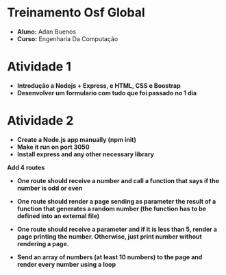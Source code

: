 # Treinamento Osf Global

- **Aluno:** Adan Buenos 
- **Curso:** Engenharia Da Computação

# Atividade 1

- **Introdução a Nodejs + Express, e HTML, CSS e Boostrap**
- **Desenvolver um formulario com tudo que foi passado no 1 dia**

# Atividade 2

- **Create a Node.js app manually (npm init)**
- **Make it run on port 3050**
- **Install express and any other necessary library**

**Add 4 routes**

- **One route should receive a number and call a function that says if the number is odd or even**

- **One route should render a page sending as parameter the result of a function that generates a random number (the function has to be defined into an external file)**

- **One route should receive a parameter and if it is less than 5, render a page printing the number. Otherwise, just print number without rendering a page.**

- **Send an array of numbers (at least 10 numbers) to the page and render every number using a loop**